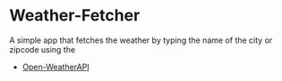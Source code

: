# Weather-Fetcher

A simple app that fetches the weather by typing the name of the city or zipcode using the 
- [Open-WeatherAPI][openweather]


[openweather]:https://openweathermap.org
